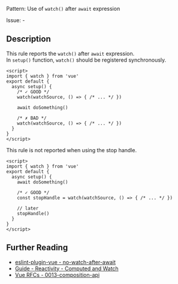 Pattern: Use of `watch()` after `await` expression

Issue: -

## Description

This rule reports the `watch()` after `await` expression.  
In `setup()` function, `watch()` should be registered synchronously.

<eslint-code-block :rules="{'vue/no-watch-after-await': ['error']}">

```vue
<script>
import { watch } from 'vue'
export default {
  async setup() {
    /* ✓ GOOD */
    watch(watchSource, () => { /* ... */ })

    await doSomething()

    /* ✗ BAD */
    watch(watchSource, () => { /* ... */ })
  }
}
</script>
```

</eslint-code-block>

This rule is not reported when using the stop handle.

<eslint-code-block :rules="{'vue/no-watch-after-await': ['error']}">

```vue
<script>
import { watch } from 'vue'
export default {
  async setup() {
    await doSomething()

    /* ✓ GOOD */
    const stopHandle = watch(watchSource, () => { /* ... */ })

    // later
    stopHandle()
  }
}
</script>
```

</eslint-code-block>

## Further Reading

* [eslint-plugin-vue - no-watch-after-await](https://eslint.vuejs.org/rules/no-watch-after-await.html)
* [Guide - Reactivity - Computed and Watch](https://v3.vuejs.org/guide/reactivity-computed-watchers.html)
* [Vue RFCs - 0013-composition-api](https://github.com/vuejs/rfcs/blob/master/active-rfcs/0013-composition-api.md)

